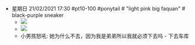 - 星期日 21/02/2021 17:30 #pt10-100 #ponytail # "light pink big faquan" # black-purple sneaker
    - ![](https://firebasestorage.googleapis.com/v0/b/firescript-577a2.appspot.com/o/imgs%2Fapp%2FXELiu-NovaKG%2Ft5yTbMBDvC.jpg?alt=media&token=93700845-ab91-4375-b931-7f5de51500b7)
    - ![](https://firebasestorage.googleapis.com/v0/b/firescript-577a2.appspot.com/o/imgs%2Fapp%2FXELiu-NovaKG%2F-Fff9vqDBW.png?alt=media&token=7447743c-b079-46d8-bf19-4fdd98af1b2e)
    - 小男孩怒吼: 她为什么不去，因为我是弟弟所以我就必须下去吗 - 下去车库
